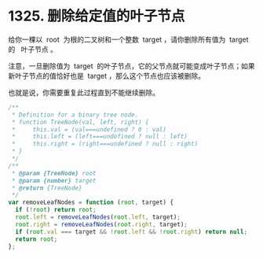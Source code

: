 # 1325. 删除给定值的叶子节点

给你一棵以  root  为根的二叉树和一个整数  target ，请你删除所有值为  target 的   叶子节点 。

注意，一旦删除值为  target  的叶子节点，它的父节点就可能变成叶子节点；如果新叶子节点的值恰好也是  target ，那么这个节点也应该被删除。

也就是说，你需要重复此过程直到不能继续删除。

```js
/**
 * Definition for a binary tree node.
 * function TreeNode(val, left, right) {
 *     this.val = (val===undefined ? 0 : val)
 *     this.left = (left===undefined ? null : left)
 *     this.right = (right===undefined ? null : right)
 * }
 */
/**
 * @param {TreeNode} root
 * @param {number} target
 * @return {TreeNode}
 */
var removeLeafNodes = function (root, target) {
  if (!root) return root;
  root.left = removeLeafNodes(root.left, target);
  root.right = removeLeafNodes(root.right, target);
  if (root.val === target && !root.left && !root.right) return null;
  return root;
};
```

